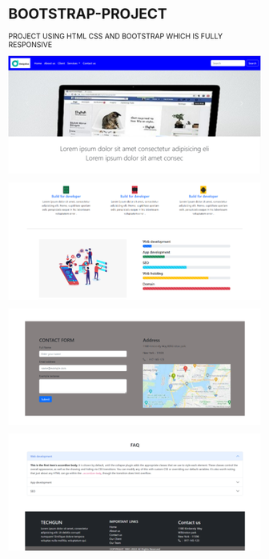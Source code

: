 # BOOTSTRAP-PROJECT

PROJECT USING HTML CSS AND BOOTSTRAP WHICH IS FULLY RESPONSIVE

![Starting screen](https://raw.githubusercontent.com/Harshh2426/BOOTSTRAP-PROJECT/main/website-01/WEBSITE-1-01.png)

![Starting screen](https://raw.githubusercontent.com/Harshh2426/BOOTSTRAP-PROJECT/main/website-01/WEBSITE-1-02.png)

![Starting screen](https://raw.githubusercontent.com/Harshh2426/BOOTSTRAP-PROJECT/main/website-01/WEBSITE-1-03.png)

![Starting screen](https://raw.githubusercontent.com/Harshh2426/BOOTSTRAP-PROJECT/main/website-01/WEBSITE-1-04.png)
